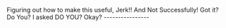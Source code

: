 Figuring out how to make this useful, Jerk!! And Not Successfully! Got it? Do You? I asked DO YOU? Okay? ----------------
